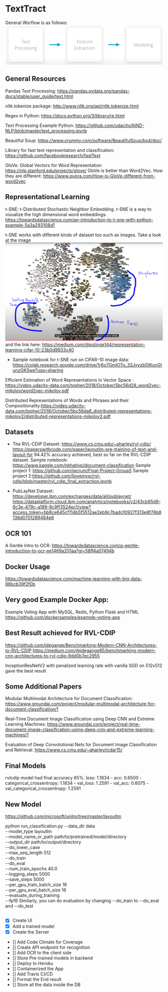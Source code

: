 # TextTract
General Worflow is as follows:
![NLP Pipeline](./readme-assets/nlp_pipeline.png)

## General Resources
Pandas Text Processing: https://pandas.pydata.org/pandas-docs/stable/user_guide/text.html

nltk.tokenize package: http://www.nltk.org/api/nltk.tokenize.html

Regex in Python: https://docs.python.org/3/library/re.html

Text Processing Example Python: https://github.com/udacity/AIND-NLP/blob/master/text_processing.ipynb

Beautiful Soup: https://www.crummy.com/software/BeautifulSoup/bs4/doc/

Library for fast text representation and classification: https://github.com/facebookresearch/fastText

GloVe: Global Vectors for Word Representation https://nlp.stanford.edu/projects/glove/
GloVe is better than Word2Vec. How they are different: https://www.quora.com/How-is-GloVe-different-from-word2vec

## Representational Learning
t-SNE: t-Distributed Stochastic Neighbor Embedding. t-SNE is a way to visualize the high dimensional word embeddings.
https://towardsdatascience.com/an-introduction-to-t-sne-with-python-example-5a3a293108d1

t-SNE works with different kinds of dataset too such as images. Take a look at the image ![here](./readme-assets/t-SNE_run_on_CIFAR_10_dataset.png) and the link here: https://medium.com/@pslinge144/representation-learning-cifar-10-23b0d9833c40

- Sample notebook for t-SNE run on CIFAR-10 image data: https://colab.research.google.com/drive/1r6o7GmIOTo_33JyyzbSWunGtunzGK5we?usp=sharing

Efficient Estimation of Word Representations in
Vector Space
:
https://video.udacity-data.com/topher/2018/October/5bc56d28_word2vec-mikolov/word2vec-mikolov.pdf

Distributed Representations of Words and Phrases
and their Compositionality:https://video.udacity-data.com/topher/2018/October/5bc56da8_distributed-representations-mikolov2/distributed-representations-mikolov2.pdf



## Datasets
- The RVL-CDIP Dataset: https://www.cs.cmu.edu/~aharley/rvl-cdip/
https://paperswithcode.com/paper/layoutlm-pre-training-of-text-and-layout-for 94.42% accuracy achieved, best so far on the RVL-CDIP dataset.
Sample notebook: https://www.kaggle.com/nbhativp/document-classification
Sample project 1: https://github.com/jpcrum/Final-Project-Group5
Sample project 2:https://github.com/Ilovemysr/rvl-cdip/blob/master/rvl_cdip_final_extraction.ipynb

- PubLayNet Dataset: https://developer.ibm.com/exchanges/data/all/publaynet/ 
https://dataplatform.cloud.ibm.com/analytics/notebooks/v2/43cb95d9-6c3e-479c-a189-8c9ff3524ec1/view?access_token=bb8ce645cf114b5f5512ae2eb9c7badcf0927f313e8f76b8138d0701289484e6



## OCR 101
A Gentle Intro to OCR:
https://towardsdatascience.com/a-gentle-introduction-to-ocr-ee1469a201aa?gi=58ff4a07494b

## Docker Usage
https://towardsdatascience.com/machine-learning-with-big-data-86bcb39f2f0b

## Very good Example Docker App:
Example Voting App with MySQL, Redis, Python Flask and HTML
https://github.com/dockersamples/example-voting-app

## Best Result achieved for RVL-CDIP
https://github.com/jdegange/Benchmarking-Modern-CNN-Architectures-to-RVL-CDIP
https://medium.com/@jdegange85/benchmarking-modern-cnn-architectures-to-rvl-cdip-9dd0b7ec2955


InceptionResNetV2 with penalized learning rate with vanilla SGD on 512x512 gave the best result

## Some Additional Papers
Modular Multimodal Architecture for Document Classification: https://www.groundai.com/project/modular-multimodal-architecture-for-document-classification/1

Real-Time Document Image Classification using Deep CNN and Extreme Learning Machines: https://www.groundai.com/project/real-time-document-image-classification-using-deep-cnn-and-extreme-learning-machines/1

Evaluation of Deep Convolutional Nets for Document Image Classification and Retrieval: https://www.cs.cmu.edu/~aharley/icdar15/

## Final Models
rvlcdip model had final accuracy 65%. 
loss: 1.1834 - acc: 0.6500 - categorical_crossentropy: 1.1834 - val_loss: 1.2591 - val_acc: 0.6075 - val_categorical_crossentropy: 1.2591

## New Model
https://github.com/microsoft/unilm/tree/master/layoutlm

python run_classification.py  --data_dir  data \
                              --model_type layoutlm \
                              --model_name_or_path path/to/pretrained/model/directory \
                              --output_dir path/to/output/directory \
                              --do_lower_case \
                              --max_seq_length 512 \
                              --do_train \
                              --do_eval \
                              --num_train_epochs 40.0 \
                              --logging_steps 5000 \
                              --save_steps 5000 \
                              --per_gpu_train_batch_size 16 \
                              --per_gpu_eval_batch_size 16 \
                              --evaluate_during_training \
                              --fp16 
Similarly, you can do evaluation by changing --do_train to --do_eval and --do_test

## 
- [x] Create UI
- [x] Add a trained model
- [x] Create the Server
- [] Add Code Climate for Coverage
- [] Create API endpoint for recognition
- [] Add OCR to the client side
- [] Store Pre-trained models in backend
- [] Deploy to Heroku
- [] Containerized the App
- [] Add Travis CI/CD
- [] Format the End result
- [] Store all the data inside the DB
